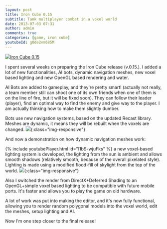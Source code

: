 ```yaml
---
layout: post
title: Iron Cube 0.15
subtitle: Tank multiplayer combat in a voxel world
date: 2013-07-03 07:31
author: admin
comments: true
categories: [game, iron cube]
youtubeId: gOde2vm685M
---
```


<a style="line-height: 1.4;" title="Download Iron Cube 0.15 - Mod DB" href="http://www.moddb.com/games/iron-cube/downloads/iron-cube-015" target="_blank"><img alt="Iron Cube 0.15" src="http://button.moddb.com/download/medium/56386.png" /></a>

I spent several weeks on preparing the Iron Cube release (v.0.15.). I added a lot of new functionalities, AI bots, dynamic navigation meshes, new voxel based lighting and new OpenGL based rendering and water.

AI Bots are added to gameplay, and they're pretty smart! (actually not really, a team member still can shoot one of its own friends when one of them is on the line of fire, but it will be fixed soon). They can follow their leader (player), find an optimal way to find the enemy and give way to the player. I am actually thinking how to make them slightly dumber.

Bots use new navigation systems, based on the updated Recast library. Meshes are dynamic, it means they will be rebuilt when the voxels are changed.
![](/blog/images/uploads/2013/07/iron_cube_ai.jpg){:class="img-responsive"}

And now a demonstration on how dynamic navigation meshes work:

{% include youtubePlayer.html id="I1bS-wjuFks" %}
a new voxel-based lighting system is developed, the lighting from the sun is ambient and allows smooth shadows (relatively smooth, because of the overall pixelated style). Lighting is made using a modified flood-fill of skylight from the top of the world.
![](/blog/images/uploads/2013/07/iron_cube_lighting.jpg){:class="img-responsive"}

Also I switched the render from DirectX+Deferred Shading to an OpenGL+simple voxel based lighting to be compatible with future mobile ports. It's faster and allows you to play the game on old hardware.

A lot of work was put into making the editor, and it's now fully functional, allowing you to render random polygonal models into the voxel world, edit the meshes, setup lighting and AI.

Now I'm one step closer to the final release!
